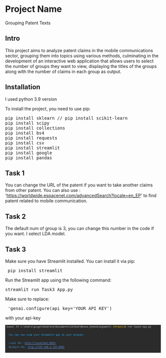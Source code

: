# Project Name

Grouping Patent Texts

## Intro

This project aims to analyze patent claims in the mobile communications sector, grouping them into topics using various methods, culminating in the development of an interactive web application that allows users to select the number of groups they want to view, displaying the titles of the groups along with the number of claims in each group as output.

## Installation

I used python 3.9 version

To install the project, you need to use pip:
  <pre>
pip install sklearn // pip install scikit-learn
pip install scipy
pip install collections
pip install bs4
pip install requests
pip install csv
pip install streamlit
pip install google
pip install pandas 
</pre> 
  

## Task 1

You can change the URL of the patent if you want to take another claims from other patent.
You can also use : 'https://worldwide.espacenet.com/advancedSearch?locale=en_EP' to find patent related to mobile communication. 

## Task 2

The default num of group is 3, you can change this number in the code if you want.
I select LDA model.

## Task 3

Make sure you have Streamlit installed. You can install it via pip:
<pre> pip install streamlit </pre>
Run the Streamlit app using the following command:
<pre>streamlit run Task3_App.py</pre>

Make sure to replace:
<pre> 'genai.configure(api_key='YOUR_API_KEY') </pre>
with your api-key

![Streamlit Logo](https://github.com/guyshech/guyshech.github.io/blob/main/Moveo_HoneAssignment/streamlit_app.JPG)






